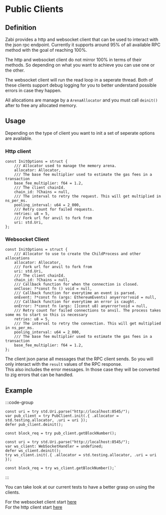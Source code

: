 # Public Clients

## Definition

Zabi provides a http and websocket client that can be used to interact with the json rpc endpoint.
Currently it supports around 95% of all available RPC method with the goal of reaching 100%. 

The http and websocket client do not mirror 100% in terms of their methods. So depending on what you want to achieve you can use one or the other.

The websocket client will run the read loop in a seperate thread. Both of these clients support debug logging for you to better understand possible errors in case they happen.

All allocations are manage by a `ArenaAllocator` and you must call `deinit()` after to free any allocated memory.

## Usage

Depending on the type of client you want to init a set of seperate options are available.

### Http client

```zig
const InitOptions = struct {
    /// Allocator used to manage the memory arena.
    allocator: Allocator,
    /// The base fee multiplier used to estimate the gas fees in a transaction
    base_fee_multiplier: f64 = 1.2,
    /// The client chainId.
    chain_id: ?Chains = null,
    /// The interval to retry the request. This will get multiplied in ns_per_ms.
    pooling_interval: u64 = 2_000,
    /// Retry count for failed requests.
    retries: u8 = 5,
    /// Fork url for anvil to fork from
    uri: std.Uri,
};
```

### Websocket Client

```zig
const InitOptions = struct {
    /// Allocator to use to create the ChildProcess and other allocations
    allocator: Allocator,
    /// Fork url for anvil to fork from
    uri: std.Uri,
    /// The client chainId.
    chain_id: ?Chains = null,
    /// Callback function for when the connection is closed.
    onClose: ?*const fn () void = null,
    /// Callback function for everytime an event is parsed.
    onEvent: ?*const fn (args: EthereumEvents) anyerror!void = null,
    /// Callback function for everytime an error is caught.
    onError: ?*const fn (args: []const u8) anyerror!void = null,
    /// Retry count for failed connections to anvil. The process takes some ms to start so this is necessary
    retries: u8 = 5,
    /// The interval to retry the connection. This will get multiplied in ns_per_ms.
    pooling_interval: u64 = 2_000,
    /// The base fee multiplier used to estimate the gas fees in a transaction
    base_fee_multiplier: f64 = 1.2,
};
```

The client json parse all messages that the RPC client sends. So you will only interact with the `result` values of the RPC response. \
This also includes the error messages. In those case they will be converted to zig errors that can be handled.

## Example

:::code-group

```zig [http.zig]
const uri = try std.Uri.parse("http://localhost:8545/");
var pub_client = try PubClient.init(.{ .allocator = std.testing.allocator, .uri = uri });
defer pub_client.deinit();

const block_req = try pub_client.getBlockNumber();
```

```zig [websocket.zig]
const uri = try std.Uri.parse("http://localhost:8545/");
var ws_client: WebSocketHandler = undefined;
defer ws_client.deinit();
try ws_client.init(.{ .allocator = std.testing.allocator, .uri = uri });

const block_req = try ws_client.getBlockNumber();`
```

:::

You can take look at our current tests to have a better grasp on using the clients.

For the websocket client start [here](https://github.com/Raiden1411/zabi/blob/94d42c13b4a628c407827a765f03157de7c3dff1/src/WebSocket.zig#L1693) \
For the http client start [here](https://github.com/Raiden1411/zabi/blob/94d42c13b4a628c407827a765f03157de7c3dff1/src/Client.zig#L888)
